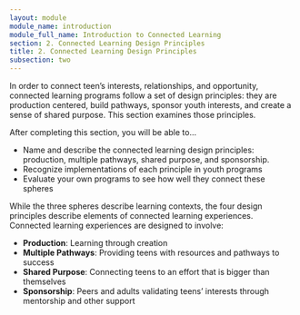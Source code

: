```yaml
---
layout: module
module_name: introduction
module_full_name: Introduction to Connected Learning
section: 2. Connected Learning Design Principles
title: 2. Connected Learning Design Principles
subsection: two
---
```


In order to connect teen’s interests, relationships, and opportunity, connected learning programs follow a set of design principles: they are production centered, build pathways, sponsor youth interests, and create a sense of shared purpose. This section examines those principles. 

<div class="objectives">
<p class="box-title">After completing this section, you will be able to...</p>
<ul><li>Name and describe the connected learning design principles: production, multiple pathways, shared purpose, and sponsorship.</li>
<li>Recognize implementations of each principle in youth programs</li>
<li>Evaluate your own programs to see how well they connect these spheres</li>
</ul></div>

While the three spheres describe learning contexts, the four design principles describe elements of connected learning experiences. Connected learning experiences are designed to involve:

- **Production**: Learning through creation
- **Multiple Pathways**: Providing teens with resources and pathways to success
- **Shared Purpose**: Connecting teens to an effort that is bigger than themselves
- **Sponsorship**: Peers and adults validating teens’ interests through mentorship and other support


